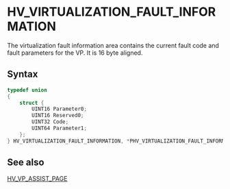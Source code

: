 # HV_VIRTUALIZATION_FAULT_INFORMATION

The virtualization fault information area contains the current fault code and fault parameters for the VP. It is 16 byte aligned.

## Syntax

```c
typedef union
{
    struct {
        UINT16 Parameter0;
        UINT16 Reserved0;
        UINT32 Code;
        UINT64 Parameter1;
    };
} HV_VIRTUALIZATION_FAULT_INFORMATION, *PHV_VIRTUALIZATION_FAULT_INFORMATION;
 ```

## See also

 [HV_VP_ASSIST_PAGE](HV_VP_ASSIST_PAGE.md)